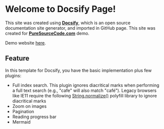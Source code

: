 # Welcome to Docsify Page!

This site was created using [**Docsify**](https://docsify.js.org), which is an open source documentation site generator, and imported in GitHub page. This site was created for [**PureSourceCode.com**](https://www.puresourcecode.com/) demo.

Demo website [here](https://erossini.github.io/docsify-template/).

## Feature
In this template for Docsify, you have the basic implementation plus few plugins:

- Full index search. This plugin ignores diacritical marks when performing a full text search (e.g., "cafe" will also match "café"). Legacy browsers like IE11 require the following [String.normalize()](https://developer.mozilla.org/en-US/docs/Web/JavaScript/Reference/Global_Objects/String/normalize) polyfill library to ignore diacritical marks
- Zoom on images
- Pagination
- Reading progress bar
- Mermaid